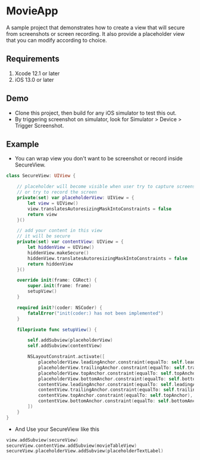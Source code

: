 # MovieApp
A sample project that demonstrates how to create a view that will secure from screenshots or screen recording. It also provide a placeholder view that you can modify according to choice. 

## Requirements
1. Xcode 12.1 or later
2. iOS 13.0 or later

## Demo
- Clone this project, then build for any iOS simulator to test this out.
- By triggering screenshot on simulator, look for Simulator > Device > Trigger Screenshot.

## Example
- You can wrap view you don't want to be screenshot or record inside SecureView.

```swift
class SecureView: UIView {

    // placeholder will become visible when user try to capture screenshot
    // or try to record the screen
    private(set) var placeholderView: UIView = {
        let view = UIView()
        view.translatesAutoresizingMaskIntoConstraints = false
        return view
    }()

    // add your content in this view
    // it will be secure
    private(set) var contentView: UIView = {
        let hiddenView = UIView()
        hiddenView.makeSecure()
        hiddenView.translatesAutoresizingMaskIntoConstraints = false
        return hiddenView
    }()

    override init(frame: CGRect) {
        super.init(frame: frame)
        setupView()
    }

    required init?(coder: NSCoder) {
        fatalError("init(coder:) has not been implemented")
    }

    fileprivate func setupView() {

        self.addSubview(placeholderView)
        self.addSubview(contentView)

        NSLayoutConstraint.activate([
            placeholderView.leadingAnchor.constraint(equalTo: self.leadingAnchor),
            placeholderView.trailingAnchor.constraint(equalTo: self.trailingAnchor),
            placeholderView.topAnchor.constraint(equalTo: self.topAnchor),
            placeholderView.bottomAnchor.constraint(equalTo: self.bottomAnchor),
            contentView.leadingAnchor.constraint(equalTo: self.leadingAnchor),
            contentView.trailingAnchor.constraint(equalTo: self.trailingAnchor),
            contentView.topAnchor.constraint(equalTo: self.topAnchor),
            contentView.bottomAnchor.constraint(equalTo: self.bottomAnchor),
        ])
    }
}
```

- And Use your SecureView like this 
```swift
view.addSubview(secureView)
secureView.contentView.addSubview(movieTableView)
secureView.placeholderView.addSubview(placeholderTextLabel)
```
